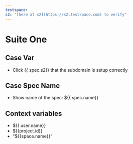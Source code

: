 ```yaml
---
testspace:
s2: "[here at s2](https://s2.testspace.com) to verify"
---
```


# Suite One

## Case Var
- Click {{ spec.s2}} that the subdomain is setup correctly

## Case Spec Name

- Show name of the spec: ${{ spec.name}}

## Context variables

- ${{ user.name}}
- ${{project.id}}
- "${{space.name}}"